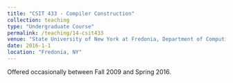 ```yaml
---
title: "CSIT 433 - Compiler Construction"
collection: teaching
type: "Undergraduate Course"
permalink: /teaching/14-csit433
venue: "State University of New York at Fredonia, Department of Computing and Information Science"
date: 2016-1-1
location: "Fredonia, NY"
---
```


Offered occasionally between Fall 2009 and Spring 2016. 


